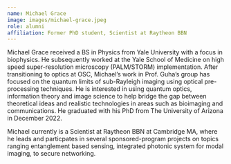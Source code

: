 ```yaml
---
name: Michael Grace
image: images/michael-grace.jpeg
role: alumni
affiliation: Former PhD student, Scientist at Raytheon BBN
---
```


Michael Grace received a BS in Physics from Yale University with a focus in biophysics. He subsequently worked at the Yale School of Medicine on high speed super-resolution microscopy (PALM/STORM) implementation. After transitioning to optics at OSC, Michael’s work in Prof. Guha’s group has focused on the quantum limits of sub-Rayleigh imaging using optical pre-processing techniques. He is interested in using quantum optics, information theory and image science to help bridge the gap between theoretical ideas and realistic technologies in areas such as bioimaging and communications. He graduated with his PhD from The University of Arizona in December 2022.

Michael currently is a Scientist at Raytheon BBN at Cambridge MA, where he leads and particpates in several sponsored-program projects on topics ranging entanglement based sensing, integrated photonic system for modal imaging, to secure networking.